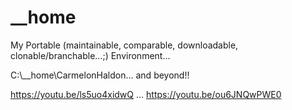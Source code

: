# __home

My Portable (maintainable, comparable, downloadable, clonable/branchable...;) Environment...

C:\\__home\CarmelonHaldon... and beyond!!

https://youtu.be/ls5uo4xidwQ
...
https://youtu.be/ou6JNQwPWE0
